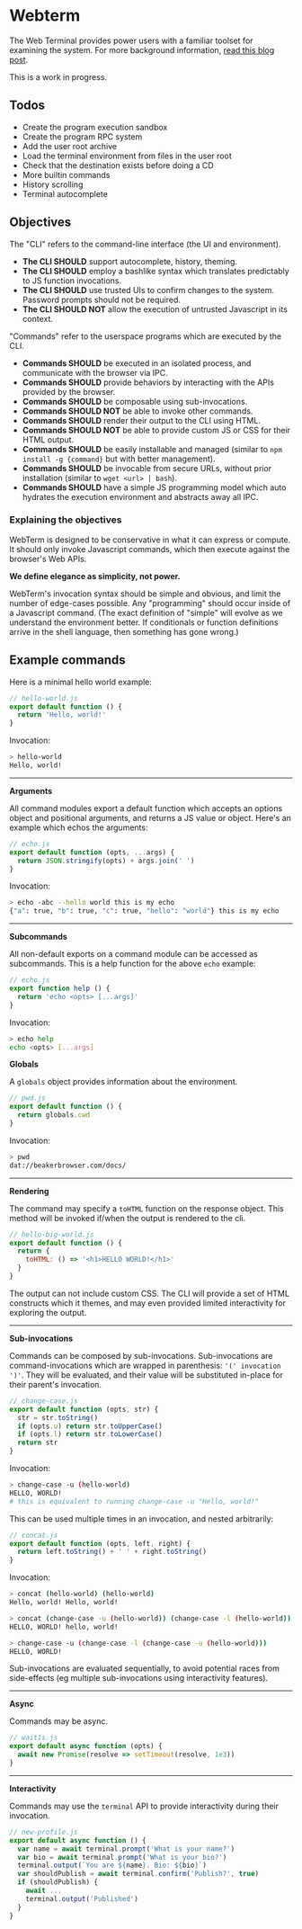 # Webterm

The Web Terminal provides power users with a familiar toolset for examining the system. For more background information, [read this blog post](http://pfrazee.github.io/blog/reimagining-the-browser-as-a-network-os).

This is a work in progress.

## Todos

 - Create the program execution sandbox
 - Create the program RPC system
 - Add the user root archive
 - Load the terminal environment from files in the user root
 - Check that the destination exists before doing a CD
 - More builtin commands
 - History scrolling
 - Terminal autocomplete

## Objectives

The "CLI" refers to the command-line interface (the UI and environment).

 - **The CLI SHOULD** support autocomplete, history, theming.
 - **The CLI SHOULD** employ a bashlike syntax which translates predictably to JS function invocations.
 - **The CLI SHOULD** use trusted UIs to confirm changes to the system. Password prompts should not be required.
 - **The CLI SHOULD NOT** allow the execution of untrusted Javascript in its context.

"Commands" refer to the userspace programs which are executed by the CLI.

 - **Commands SHOULD** be executed in an isolated process, and communicate with the browser via IPC.
 - **Commands SHOULD** provide behaviors by interacting with the APIs provided by the browser.
 - **Commands SHOULD** be composable using sub-invocations.
 - **Commands SHOULD NOT** be able to invoke other commands.
 - **Commands SHOULD** render their output to the CLI using HTML.
 - **Commands SHOULD NOT** be able to provide custom JS or CSS for their HTML output.
 - **Commands SHOULD** be easily installable and managed (similar to `npm install -g {command}` but with better management).
 - **Commands SHOULD** be invocable from secure URLs, without prior installation (similar to `wget <url> | bash`).
 - **Commands SHOULD** have a simple JS programming model which auto hydrates the execution environment and abstracts away all IPC.

### Explaining the objectives

WebTerm is designed to be conservative in what it can express or compute. It should only invoke Javascript commands, which then execute against the browser's Web APIs.

**We define elegance as simplicity, not power.**

WebTerm's invocation syntax should be simple and obvious, and limit the number of edge-cases possible. Any "programming" should occur inside of a Javascript command. (The exact definition of "simple" will evolve as we understand the environment better. If conditionals or function definitions arrive in the shell language, then something has gone wrong.)

## Example commands

Here is a minimal hello world example:

```js
// hello-world.js
export default function () {
  return 'Hello, world!'
}
```

Invocation:

```bash
> hello-world
Hello, world!
```

---

**Arguments**

All command modules export a default function which accepts an options object and positional arguments, and returns a JS value or object. Here's an example which echos the arguments:

```js
// echo.js
export default function (opts, ...args) {
  return JSON.stringify(opts) + args.join(' ')
}
```

Invocation:

```bash
> echo -abc --hello world this is my echo
{"a": true, "b": true, "c": true, "hello": "world"} this is my echo
```

---

**Subcommands**

All non-default exports on a command module can be accessed as subcommands. This is a help function for the above `echo` example:

```js
// echo.js
export function help () {
  return 'echo <opts> [...args]'
}
```

Invocation:

```bash
> echo help
echo <opts> [...args]
```

**Globals**

A `globals` object provides information about the environment.

```js
// pwd.js
export default function () {
  return globals.cwd
}
```
Invocation:
```bash
> pwd
dat://beakerbrowser.com/docs/
```

---

**Rendering**

The command may specify a `toHTML` function on the response object. This method will be invoked if/when the output is rendered to the cli.

```js
// hello-big-world.js
export default function () {
  return {
    toHTML: () => '<h1>HELLO WORLD!</h1>'
  }
}
```

The output can not include custom CSS. The CLI will provide a set of HTML constructs which it themes, and may even provided limited interactivity for exploring the output.

---

**Sub-invocations**

Commands can be composed by sub-invocations. Sub-invocations are command-invocations which are wrapped in parenthesis: `'(' invocation ')'`. They will be evaluated, and their value will be substituted in-place for their parent's invocation.

```js
// change-case.js
export default function (opts, str) {
  str = str.toString()
  if (opts.u) return str.toUpperCase()
  if (opts.l) return str.toLowerCase()
  return str
}
```
Invocation:
```bash
> change-case -u (hello-world)
HELLO, WORLD!
# this is equivalent to running change-case -u "Hello, world!"
```

This can be used multiple times in an invocation, and nested arbitrarily:

```js
// concat.js
export default function (opts, left, right) {
  return left.toString() + ' ' + right.toString()
}
```
Invocation:
```bash
> concat (hello-world) (hello-world)
Hello, world! Hello, world!

> concat (change-case -u (hello-world)) (change-case -l (hello-world))
HELLO, WORLD! hello, world!

> change-case -u (change-case -l (change-case -u (hello-world)))
HELLO, WORLD!
```

Sub-invocations are evaluated sequentially, to avoid potential races from side-effects (eg multiple sub-invocations using interactivity features).

---

**Async**

Commands may be async.

```js
// wait1s.js
export default async function (opts) {
  await new Promise(resolve => setTimeout(resolve, 1e3))
}
```

---

**Interactivity**

Commands may use the `terminal` API to provide interactivity during their invocation.

```js
// new-profile.js
export default async function () {
  var name = await terminal.prompt('What is your name?')
  var bio = await terminal.prompt('What is your bio?')
  terminal.output(`You are ${name}. Bio: ${bio}`)
  var shouldPublish = await terminal.confirm('Publish?', true)
  if (shouldPublish) {
    await ...
    terminal.output('Published')
  }
}
```
